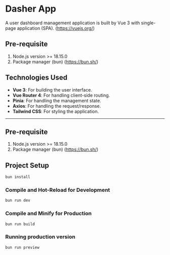 # Dasher App

A user dashboard management application is built by Vue 3 with single-page application (SPA). (https://vuejs.org/)

## Pre-requisite

1. Node.js version >= 18.15.0
2. Package manager (bun) (https://bun.sh/)

## Technologies Used

- **Vue 3**: For building the user interface.
- **Vue Router 4**: For handling client-side routing.
- **Pinia**: For handling the management state.
- **Axios**: For handling the request/response.
- **Tailwind CSS**: For styling the application.

---

## Pre-requisite

1. Node.js version >= 18.15.0
2. Package manager (bun) (https://bun.sh/)

## Project Setup

```sh
bun install
```

### Compile and Hot-Reload for Development

```sh
bun run dev
```

### Compile and Minify for Production

```sh
bun run build
```

### Running production version

```sh
bun run preview
```
